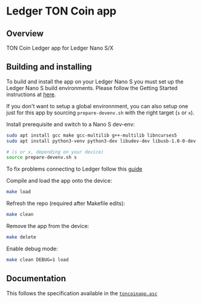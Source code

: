 # Ledger TON Coin app

## Overview
TON Coin Ledger app for Ledger Nano S/X

## Building and installing
To build and install the app on your Ledger Nano S you must set up the Ledger Nano S build environments. Please follow the Getting Started instructions at [here](https://ledger.readthedocs.io/en/latest/userspace/getting_started.html).

If you don't want to setup a global environnment, you can also setup one just for this app by sourcing `prepare-devenv.sh` with the right target (`s` or `x`).

Install prerequisite and switch to a Nano S dev-env:

```bash
sudo apt install gcc make gcc-multilib g++-multilib libncurses5
sudo apt install python3-venv python3-dev libudev-dev libusb-1.0-0-dev

# (s or x, depending on your device)
source prepare-devenv.sh s 
```

To fix problems connecting to Ledger follow this [guide](https://support.ledger.com/hc/en-us/articles/115005165269-Fix-connection-issues)

Compile and load the app onto the device:
```bash
make load
```

Refresh the repo (required after Makefile edits):
```bash
make clean
```

Remove the app from the device:
```bash
make delete
```

Enable debug mode:
```bash
make clean DEBUG=1 load
```

## Documentation
This follows the specification available in the [`toncoinapp.asc`](https://github.com/play-ton/ledger-app-toncoin/blob/master/doc/toncoinapp.asc)
